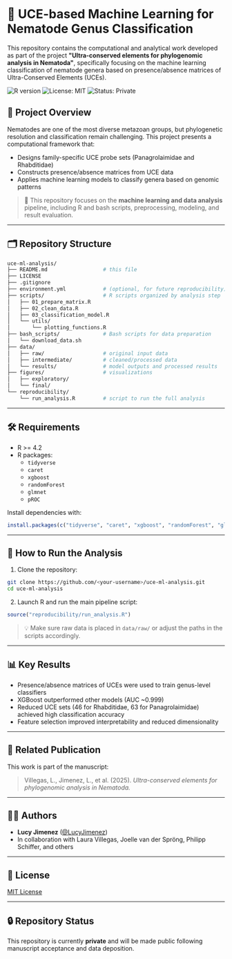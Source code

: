 # 🧬 UCE-based Machine Learning for Nematode Genus Classification

This repository contains the computational and analytical work developed as part of the project **"Ultra-conserved elements for phylogenomic analysis in Nematoda"**, specifically focusing on the machine learning classification of nematode genera based on presence/absence matrices of Ultra-Conserved Elements (UCEs).

![R version](https://img.shields.io/badge/R-4.2%2B-blue)
![License: MIT](https://img.shields.io/badge/License-MIT-yellow.svg)
![Status: Private](https://img.shields.io/badge/status-private-lightgrey)

## 🌱 Project Overview

Nematodes are one of the most diverse metazoan groups, but phylogenetic resolution and classification remain challenging. This project presents a computational framework that:

- Designs family-specific UCE probe sets (Panagrolaimidae and Rhabditidae)
- Constructs presence/absence matrices from UCE data
- Applies machine learning models to classify genera based on genomic patterns

> 🔬 This repository focuses on the **machine learning and data analysis** pipeline, including R and bash scripts, preprocessing, modeling, and result evaluation.

---

## 🗂️ Repository Structure

```bash
uce-ml-analysis/
├── README.md                  # this file
├── LICENSE
├── .gitignore
├── environment.yml            # (optional, for future reproducibility)
├── scripts/                   # R scripts organized by analysis step
│   ├── 01_prepare_matrix.R
│   ├── 02_clean_data.R
│   ├── 03_classification_model.R
│   └── utils/
│       └── plotting_functions.R
├── bash_scripts/              # Bash scripts for data preparation
│   └── download_data.sh
├── data/
│   ├── raw/                   # original input data
│   ├── intermediate/          # cleaned/processed data
│   └── results/               # model outputs and processed results
├── figures/                   # visualizations
│   ├── exploratory/
│   └── final/
└── reproducibility/
    └── run_analysis.R         # script to run the full analysis
```

---

## 🛠️ Requirements

- R >= 4.2
- R packages:
  - `tidyverse`
  - `caret`
  - `xgboost`
  - `randomForest`
  - `glmnet`
  - `pROC`

Install dependencies with:

```R
install.packages(c("tidyverse", "caret", "xgboost", "randomForest", "glmnet", "pROC"))
```

---

## 🚀 How to Run the Analysis

1. Clone the repository:

```bash
git clone https://github.com/<your-username>/uce-ml-analysis.git
cd uce-ml-analysis
```

2. Launch R and run the main pipeline script:

```R
source("reproducibility/run_analysis.R")
```

> 💡 Make sure raw data is placed in `data/raw/` or adjust the paths in the scripts accordingly.

---

## 📊 Key Results

- Presence/absence matrices of UCEs were used to train genus-level classifiers
- XGBoost outperformed other models (AUC ~0.999)
- Reduced UCE sets (46 for Rhabditidae, 63 for Panagrolaimidae) achieved high classification accuracy
- Feature selection improved interpretability and reduced dimensionality

---

## 📄 Related Publication

This work is part of the manuscript:

> Villegas, L., Jimenez, L., et al. (2025). *Ultra-conserved elements for phylogenomic analysis in Nematoda.*

---

## 👩‍💻 Authors

- **Lucy Jimenez** ([@LucyJimenez](https://github.com/LucyJimenez))
- In collaboration with Laura Villegas, Joelle van der Spröng, Philipp Schiffer, and others

---

## 📜 License

[MIT License](LICENSE)

---

## 🔒 Repository Status

This repository is currently **private** and will be made public following manuscript acceptance and data deposition.
